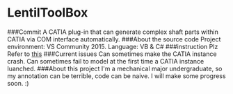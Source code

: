 LentilToolBox
===================================  
###Commit
A CATIA plug-in that can generate complex shaft parts within CATIA via COM interface automatically.
###About the source code
Project environment: VS Community 2015.
Language: VB & C#
###instruction
Plz Refer to [this](https://github.com/Lentil1016/LTB/blob/1e3c752dee7b3a0245ccc685096374c15bb9e8df/LICENSE)
###Current issues
Can sometimes make the CATIA instance crash.
Can sometimes fail to model at the first time a CATIA instance luanched.
###About this project
I'm a mechanical major undergraduate, so my annotation can be terrible, code can be naive.
I will make some progress soon. :)
